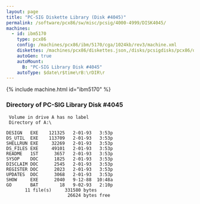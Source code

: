 ```yaml
---
layout: page
title: "PC-SIG Diskette Library (Disk #4045)"
permalink: /software/pcx86/sw/misc/pcsig/4000-4999/DISK4045/
machines:
  - id: ibm5170
    type: pcx86
    config: /machines/pcx86/ibm/5170/cga/1024kb/rev3/machine.xml
    diskettes: /machines/pcx86/diskettes.json,/disks/pcsigdisks/pcx86/diskettes.json
    autoGen: true
    autoMount:
      B: "PC-SIG Library Disk #4045"
    autoType: $date\r$time\rB:\rDIR\r
---
```


{% include machine.html id="ibm5170" %}

### Directory of PC-SIG Library Disk #4045

     Volume in drive A has no label
     Directory of A:\

    DESIGN   EXE    121325   2-01-93   3:53p
    DS_UTIL  EXE    113709   2-01-93   3:53p
    SHELLRUN EXE     32269   2-01-93   3:53p
    DS_FILES EXE     49101   2-01-93   3:53p
    README   1ST      3657   2-01-93   3:53p
    SYSOP    DOC      1825   2-01-93   3:53p
    DISCLAIM DOC      2545   2-01-93   3:53p
    REGISTER DOC      2023   2-01-93   3:53p
    UPDATES  DOC      3068   2-01-93   3:53p
    SHOW     EXE      2040   9-12-88  10:48a
    GO       BAT        18   9-02-93   2:10p
           11 file(s)     331580 bytes
                           26624 bytes free
